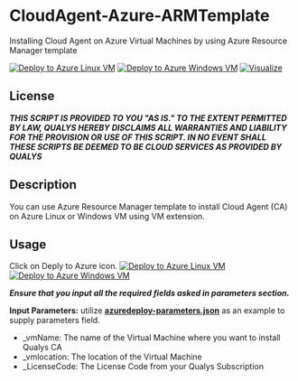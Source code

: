# CloudAgent-Azure-ARMTemplate
Installing Cloud Agent on Azure Virtual Machines by using Azure Resource Manager template

[![Deploy to Azure Linux VM](http://azuredeploy.net/deploybutton.png)](https://portal.azure.com/#create/Microsoft.Template/uri/https%3A%2F%2Fraw.githubusercontent.com%2FQualys-Public%2FCloudAgent-Azure-ARMTemplate%2Fmaster%2FLinuxVm.json)
[![Deploy to Azure Windows VM](http://azuredeploy.net/deploybutton.png)](https://portal.azure.com/#create/Microsoft.Template/uri/https%3A%2F%2Fraw.githubusercontent.com%2FQualys-Public%2FCloudAgent-Azure-ARMTemplate%2Fmaster%2FWindowsVm.json)
[![Visualize](http://armviz.io/visualizebutton.png)](http://armviz.io/#/?load=https://raw.githubusercontent.com/Qualys-Public/CloudView-Connector-Azure/master/Template/azuredeploy.json)


## License
_**THIS SCRIPT IS PROVIDED TO YOU "AS IS."  TO THE EXTENT PERMITTED BY LAW, QUALYS HEREBY DISCLAIMS ALL WARRANTIES AND LIABILITY FOR THE PROVISION OR USE OF THIS SCRIPT.  IN NO EVENT SHALL THESE SCRIPTS BE DEEMED TO BE CLOUD SERVICES AS PROVIDED BY QUALYS**_


## Description

You can use Azure Resource Manager template to install Cloud Agent (CA) on Azure Linux or Windows VM using VM extension.

## Usage
Click on Deply to Azure icon.
[![Deploy to Azure Linux VM](http://azuredeploy.net/deploybutton.png)](https://portal.azure.com/#create/Microsoft.Template/uri/https%3A%2F%2Fraw.githubusercontent.com%2FQualys-Public%2FCloudAgent-Azure-ARMTemplate%2Fmaster%2FLinuxVm.json)
[![Deploy to Azure Windows VM](http://azuredeploy.net/deploybutton.png)](https://portal.azure.com/#create/Microsoft.Template/uri/https%3A%2F%2Fraw.githubusercontent.com%2FQualys-Public%2FCloudAgent-Azure-ARMTemplate%2Fmaster%2FWindowsVm.json)

_**Ensure that you input all the required fields asked in parameters section.**_

**Input Parameters:**
utilize [**azuredeploy-parameters.json**](/Example/azuredeploy-parameters.json) as an example to supply parameters field.

* _vmName: The name of the Virtual Machine where you want to install Qualys CA
* _vmlocation: The location of the Virtual Machine
* _LicenseCode: The License Code from your Qualys Subscription

